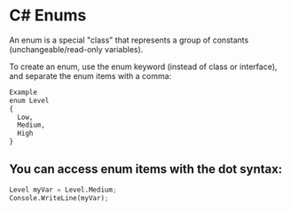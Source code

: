 
# C# Enums
An enum is a special "class" that represents a group of constants (unchangeable/read-only variables).

To create an enum, use the enum keyword (instead of class or interface), and separate the enum items with a comma:
```python
Example
enum Level 
{
  Low,
  Medium,
  High
}
```
## You can access enum items with the dot syntax:

```python
Level myVar = Level.Medium;
Console.WriteLine(myVar);
```
